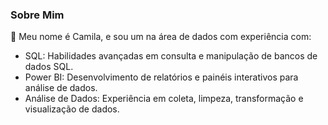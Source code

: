 ### Sobre Mim 
👋 Meu nome é Camila, e sou um na área de dados com experiência com:

 - SQL: Habilidades avançadas em consulta e manipulação de bancos de dados SQL.
-  Power BI: Desenvolvimento de relatórios e painéis interativos para análise de dados.
-  Análise de Dados: Experiência em coleta, limpeza, transformação e visualização de dados.



